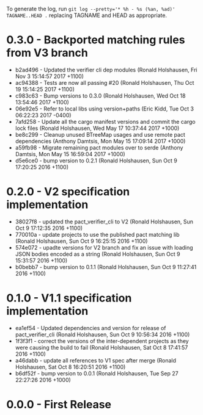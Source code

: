 To generate the log, run `git log --pretty='* %h - %s (%an, %ad)' TAGNAME..HEAD .` replacing TAGNAME and HEAD as appropriate.

# 0.3.0 - Backported matching rules from V3 branch

* b2ad496 - Updated the verifier cli dep modules (Ronald Holshausen, Fri Nov 3 15:14:57 2017 +1100)
* ac94388 - Tests are now all passing #20 (Ronald Holshausen, Thu Oct 19 15:14:25 2017 +1100)
* c983c63 - Bump versions to 0.3.0 (Ronald Holshausen, Wed Oct 18 13:54:46 2017 +1100)
* 06e92e5 - Refer to local libs using version+paths (Eric Kidd, Tue Oct 3 06:22:23 2017 -0400)
* 7afd258 - Update all the cargo manifest versions and commit the cargo lock files (Ronald Holshausen, Wed May 17 10:37:44 2017 +1000)
* be8c299 - Cleanup unused BTreeMap usages and use remote pact dependencies (Anthony Damtsis, Mon May 15 17:09:14 2017 +1000)
* a59fb98 - Migrate remaining pact modules over to serde (Anthony Damtsis, Mon May 15 16:59:04 2017 +1000)
* d5e6ce0 - bump version to 0.2.1 (Ronald Holshausen, Sun Oct 9 17:20:25 2016 +1100)

# 0.2.0 - V2 specification implementation

* 38027f8 - updated the pact_verifier_cli to V2 (Ronald Holshausen, Sun Oct 9 17:12:35 2016 +1100)
* 770010a - update projects to use the published pact matching lib (Ronald Holshausen, Sun Oct 9 16:25:15 2016 +1100)
* 574e072 - upadte versions for V2 branch and fix an issue with loading JSON bodies encoded as a string (Ronald Holshausen, Sun Oct 9 15:31:57 2016 +1100)
* b0bebb7 - bump version to 0.1.1 (Ronald Holshausen, Sun Oct 9 11:27:41 2016 +1100)

# 0.1.0 - V1.1 specification implementation

* ea1ef54 - Updated dependencies and version for release of pact_verifier_cli (Ronald Holshausen, Sun Oct 9 10:56:34 2016 +1100)
* 1f3f3f1 - correct the versions of the inter-dependent projects as they were causing the build to fail (Ronald Holshausen, Sat Oct 8 17:41:57 2016 +1100)
* a46dabb - update all references to V1 spec after merge (Ronald Holshausen, Sat Oct 8 16:20:51 2016 +1100)
* b6df52f - bump version to 0.0.1 (Ronald Holshausen, Tue Sep 27 22:27:26 2016 +1000)

# 0.0.0 - First Release
